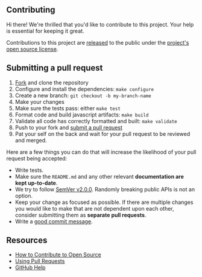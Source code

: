 ## Contributing

Hi there! We're thrilled that you'd like to contribute to this project. Your help is essential for keeping it great.

Contributions to this project are [released](https://docs.github.com/en/github/site-policy/github-terms-of-service#6-contributions-under-repository-license)
to the public under the [project's open source license](LICENSE).

## Submitting a pull request

1. [Fork](https://github.com/v1v/elastic-agent-action/fork) and clone the repository
2. Configure and install the dependencies: `make configure`
3. Create a new branch: `git checkout -b my-branch-name`
4. Make your changes
5. Make sure the tests pass: either `make test`
6. Format code and build javascript artifacts: `make build`
7. Validate all code has correctly formatted and built: `make validate`
8. Push to your fork and [submit a pull request](https://github.com/v1v/elastic-agent-action/compare)
9. Pat your self on the back and wait for your pull request to be reviewed and merged.

Here are a few things you can do that will increase the likelihood of your pull request being accepted:

- Write tests.
- Make sure the `README.md` and any other relevant **documentation are kept up-to-date**.
- We try to follow [SemVer v2.0.0](https://semver.org/). Randomly breaking public APIs is not an option.
- Keep your change as focused as possible. If there are multiple changes you would like to make that are not dependent upon each other, consider submitting them as **separate pull requests**.
- Write a [good commit message](http://tbaggery.com/2008/04/19/a-note-about-git-commit-messages.html).

## Resources

- [How to Contribute to Open Source](https://opensource.guide/how-to-contribute/)
- [Using Pull Requests](https://docs.github.com/en/github/collaborating-with-issues-and-pull-requests/about-pull-requests)
- [GitHub Help](https://docs.github.com/en)
